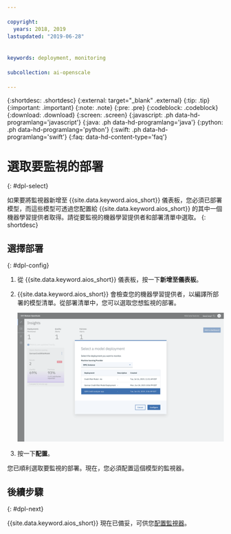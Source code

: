 ```yaml
---

copyright:
  years: 2018, 2019
lastupdated: "2019-06-28"


keywords: deployment, monitoring 

subcollection: ai-openscale

---
```


{:shortdesc: .shortdesc}
{:external: target="_blank" .external}
{:tip: .tip}
{:important: .important}
{:note: .note}
{:pre: .pre}
{:codeblock: .codeblock}
{:download: .download}
{:screen: .screen}
{:javascript: .ph data-hd-programlang='javascript'}
{:java: .ph data-hd-programlang='java'}
{:python: .ph data-hd-programlang='python'}
{:swift: .ph data-hd-programlang='swift'}
{:faq: data-hd-content-type='faq'}

# 選取要監視的部署
{: #dpl-select}

如果要將監視器新增至 {{site.data.keyword.aios_short}} 儀表板，您必須已部署模型，而這些模型可透過您配置給 {{site.data.keyword.aios_short}} 的其中一個機器學習提供者取得。請從要監視的機器學習提供者和部署清單中選取。
{: shortdesc}

## 選擇部署
{: #dpl-config}

1.  從 {{site.data.keyword.aios_short}} 儀表板，按一下**新增至儀表板**。
1.  {{site.data.keyword.aios_short}} 會檢查您的機器學習提供者，以編譯所部署的模型清單。從部署清單中，您可以選取您想監視的部署。

    ![會顯示「選取部署」蹦現視窗，其中已選取機器學習提供者，且會列出該提供者的可用部署清單](images/wos-select-model-deployment.png)

1.  按一下**配置**。

您已順利選取要監視的部署。現在，您必須配置這個模型的監視器。 

## 後續步驟
{: #dpl-next}

{{site.data.keyword.aios_short}} 現在已備妥，可供您[配置監視器](/docs/services/ai-openscale?topic=ai-openscale-mo-config)。
